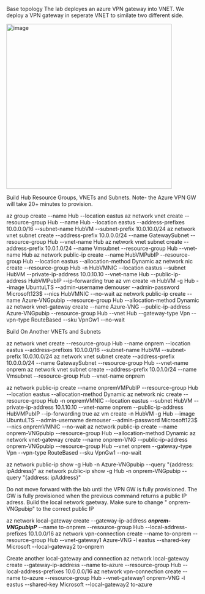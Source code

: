 Base topology 
The lab deployes an azure VPN gateway into VNET. We deploy a VPN gateway in seperate VNET to similate two different side. 

<img width="432" alt="image" src="https://user-images.githubusercontent.com/61358211/221388545-c588866d-008d-484b-908f-e7cb03193c87.png">



Build Hub Resource Groups, VNETs and Subnets. Note- the Azure VPN GW will take 20+ minutes to provision.

az group create --name Hub --location eastus
az network vnet create --resource-group Hub --name Hub --location eastus --address-prefixes 10.0.0.0/16 --subnet-name HubVM --subnet-prefix 10.0.10.0/24
az network vnet subnet create --address-prefix 10.0.0.0/24 --name GatewaySubnet --resource-group Hub --vnet-name Hub
az network vnet subnet create --address-prefix 10.0.1.0/24 --name Vmsubnet --resource-group Hub --vnet-name Hub
az network public-ip create --name HubVMPubIP --resource-group Hub --location eastus --allocation-method Dynamic
az network nic create --resource-group Hub -n HubVMNIC --location eastus --subnet HubVM --private-ip-address 10.0.10.10 --vnet-name Hub --public-ip-address HubVMPubIP --ip-forwarding true
az vm create -n HubVM -g Hub --image UbuntuLTS --admin-username demouser --admin-password Microsoft123$ --nics HubVMNIC --no-wait 
az network public-ip create --name Azure-VNGpubip --resource-group Hub --allocation-method Dynamic
az network vnet-gateway create --name Azure-VNG --public-ip-address Azure-VNGpubip --resource-group Hub --vnet Hub --gateway-type Vpn --vpn-type RouteBased --sku VpnGw1 --no-wait 




Build On  Another  VNETs and Subnets



az network vnet create --resource-group Hub --name onprem --location eastus --address-prefixes 10.1.0.0/16 --subnet-name HubVM --subnet-prefix 10.0.10.0/24
az network vnet subnet create --address-prefix 10.0.0.0/24 --name GatewaySubnet --resource-group Hub --vnet-name onprem
az network vnet subnet create --address-prefix 10.0.1.0/24 --name Vmsubnet --resource-group Hub --vnet-name onprem

az network public-ip create --name onpremVMPubIP --resource-group Hub --location eastus --allocation-method Dynamic
az network nic create --resource-group Hub -n onpremVMNIC --location eastus --subnet HubVM --private-ip-address 10.1.10.10 --vnet-name onprem --public-ip-address HubVMPubIP --ip-forwarding true
az vm create -n HubVM -g Hub --image UbuntuLTS --admin-username demouser --admin-password Microsoft123$ --nics onpremVMNIC --no-wait 
az network public-ip create --name onprem-VNGpubip --resource-group Hub --allocation-method Dynamic
az network vnet-gateway create --name onprem-VNG --public-ip-address onprem-VNGpubip --resource-group Hub --vnet onprem --gateway-type Vpn --vpn-type RouteBased --sku VpnGw1 --no-wait 



az network public-ip show -g Hub -n Azure-VNGpubip --query "{address: ipAddress}"
az network public-ip show -g Hub -n onprem-VNGpubip --query "{address: ipAddress}"


Do not move forward with the lab until the VPN GW is fully provisioned. The GW is fully provisioned when the previous command returns a public IP adress. Build the local network gaetway. Make sure to change " onprem-VNGpubip" to the correct public IP

az network local-gateway create --gateway-ip-address ***onprem-VNGpubipP*** --name to-onprem --resource-group Hub --local-address-prefixes 10.1.0.0/16
az network vpn-connection create --name to-onprem --resource-group Hub --vnet-gateway1 Azure-VNG -l eastus --shared-key Microsoft --local-gateway2 to-onprem



Create another local-gateway and connection 
az network local-gateway create --gateway-ip-address <Azure-VNGpubip> --name to-azure --resource-group Hub --local-address-prefixes 10.0.0.0/16
az network vpn-connection create --name to-azure --resource-group Hub --vnet-gateway1 onprem-VNG -l eastus --shared-key Microsoft --local-gateway2 to-azure

